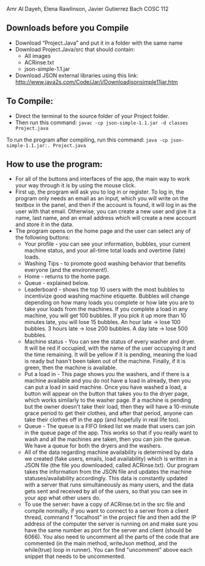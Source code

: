 Amr Al Dayeh, Elena Rawlinson, Javier Gutierrez Bach 
COSC 112 

<h2>Downloads before you Compile</h2>
<ul>
    <li>Download “Project.Java” and put it in a folder with the same name</li>
    <li>Download Project.Java/src that should contain:
        <ul>
            <li>All images</li>
            <li>ACRinse.txt</li>
            <li>json-simple-1.1.jar</li>
        </ul>
    </li>
    <li>Download JSON external libraries using this link: 
        <a href="http://www.java2s.com/Code/Jar/j/Downloadjsonsimple11jar.htm">http://www.java2s.com/Code/Jar/j/Downloadjsonsimple11jar.htm</a>
    </li>
</ul>

<h2>To Compile:</h2>
<ul>
    <li>Direct the terminal to the source folder of your Project folder.</li>
    <li>Then run this command: <code>javac -cp json-simple-1.1.jar -d classes Project.java</code></li>
</ul>

<p>To run the program after compiling, run this command: 
<code>java -cp json-simple-1.1.jar:. Project.java</code></p>

<h2>How to use the program:</h2>
<ul>
    <li>For all of the buttons and interfaces of the app, the main way to work your way through it is by using the mouse click.</li>
    <li>First up, the program will ask you to log in or register. To log in, the program only needs an email as an input, which you will write on the textbox in the panel, and then if the account is found, it will log in as the user with that email. Otherwise, you can create a new user and give it a name, last name, and an email address which will create a new account and store it in the data.</li>
    <li>The program opens on the home page and the user can select any of the following buttons:
        <ul>
            <li>Your profile - you can see your information, bubbles, your current machine status, and your all-time total loads and overtime (late) loads.</li>
            <li>Washing Tips - to promote good washing behavior that benefits everyone (and the environment!).</li>
            <li>Home - returns to the home page.</li>
            <li>Queue - explained below.</li>
            <li>Leaderboard - shows the top 10 users with the most bubbles to incentivize good washing machine etiquette. Bubbles will change depending on how many loads you complete or how late you are to take your loads from the machines. If you complete a load in any machine, you will get 100 bubbles. If you pick it up more than 10 minutes late, you will lose 15 bubbles. An hour late → lose 100 bubbles. 3 hours late → lose 200 bubbles. A day late → lose 500 bubbles.</li>
            <li>Machine status - You can see the status of every washer and dryer. It will be red if occupied, with the name of the user occupying it and the time remaining. It will be yellow if it is pending, meaning the load is ready but hasn't been taken out of the machine. Finally, if it is green, then the machine is available.</li>
            <li>Put a load in - This page shows you the washers, and if there is a machine available and you do not have a load in already, then you can put a load in said machine. Once you have washed a load, a button will appear on the button that takes you to the dryer page, which works similarly to the washer page. If a machine is pending but the owner doesn't take their load, then they will have a 10-minute grace period to get their clothes, and after that period, anyone can take their clothes off in the app (and hopefully in real life too).</li>
            <li>Queue - The queue is a FIFO linked list we made that users can join in the queue page of the app. This works so that if you really want to wash and all the machines are taken, then you can join the queue. We have a queue for both the dryers and the washers.</li>
            <li>All of the data regarding machine availability is determined by data we created (fake users, emails, load availability) which is written in a JSON file (the file you downloaded, called ACRinse.txt). Our program takes the information from the JSON file and updates the machine statuses/availability accordingly. This data is constantly updated with a server that runs simultaneously as many users, and the data gets sent and received by all of the users, so that you can see in your app what other users do.</li>
            <li>To use the server: have a copy of ACRinse.txt in the src file and compile normally, if you want to connect to a server from a client thread, command f “localhost” in the project file and then add the IP address of the computer the server is running on and make sure you have the same number as port for the server and client (should be 6066). You also need to uncomment all the parts of the code that are commented (in the main method, writeJson method, and the while(true) loop in runner). You can find "uncomment" above each snippet that needs to be uncommented.</li>
        </ul>
    </li>
</ul>
